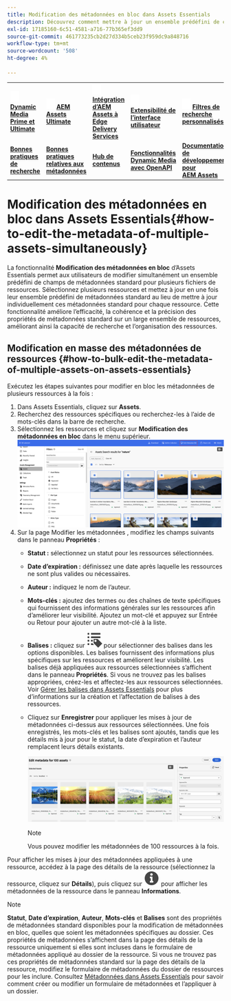 ```yaml
---
title: Modification des métadonnées en bloc dans Assets Essentials
description: Découvrez comment mettre à jour un ensemble prédéfini de champs de métadonnées standard pour plusieurs ressources disponibles simultanément sur Assets Essentials.
exl-id: 17185160-6c51-4581-a716-77b365ef3dd9
source-git-commit: 461773235cb2d27d334b5ceb23f959dc9a848716
workflow-type: tm+mt
source-wordcount: '508'
ht-degree: 4%

---
```



<table>
    <tr>
        <td>
            <img src="assets/new2.gif" width="20px" height="25px" alt="nouveau">
            <a href="https://experienceleague.adobe.com/en/docs/experience-manager-cloud-service/content/assets/dynamicmedia/dm-prime-ultimate"><b>Dynamic Media Prime et Ultimate</b></a>
        </td>
        <td>
            <img src="assets/new2.gif" width="20px" height="25px" alt="nouveau">
            <a href="https://experienceleague.adobe.com/en/docs/experience-manager-cloud-service/content/assets/assets-ultimate-overview"><b>AEM Assets Ultimate</b></a>
        </td>
        <td>
            <img src="assets/new2.gif" width="20px" height="25px" alt="nouveau">
            <a href="http://experienceleague.adobe.com/en/docs/experience-manager-cloud-service/content/assets/integrate-aem-assets-edge-delivery-services"><b>Intégration d’AEM Assets à Edge Delivery Services</b></a>
        </td>
        <td>
            <img src="assets/new2.gif" width="20px" height="25px" alt="nouveau">
            <a href="https://experienceleague.adobe.com/en/docs/experience-manager-cloud-service/content/assets/assets-view/aem-assets-view-ui-extensibility"><b>Extensibilité de l’interface utilisateur</b></a>
        </td>
          <td>
            <img src="assets/new2.gif" width="20px" height="25px" alt="nouveau">
            <a href="https://experienceleague.adobe.com/en/docs/experience-manager-assets-essentials/help/custom-search-filters"><b>Filtres de recherche personnalisés</b></a>
        </td>
    </tr>
    <tr>
        <td>
            <a href="https://experienceleague.adobe.com/en/docs/experience-manager-cloud-service/content/assets/best-practices/search-best-practices"><b>Bonnes pratiques de recherche</b></a>
        </td>
        <td>
            <a href="https://experienceleague.adobe.com/en/docs/experience-manager-cloud-service/content/assets/best-practices/metadata-best-practices"><b>Bonnes pratiques relatives aux métadonnées</b></a>
        </td>
        <td>
            <a href="https://experienceleague.adobe.com/fr/docs/experience-manager-cloud-service/content/assets/content-hub/product-overview"><b>Hub de contenus</b></a>
        </td>
        <td>
            <a href="https://experienceleague.adobe.com/en/docs/experience-manager-cloud-service/content/assets/dynamicmedia/dynamic-media-open-apis/dynamic-media-open-apis-overview"><b>Fonctionnalités Dynamic Media avec OpenAPI</b></a>
        </td>
        <td>
            <a href="https://developer.adobe.com/experience-cloud/experience-manager-apis/"><b>Documentation de développement pour AEM Assets</b></a>
        </td>
    </tr>
</table>

# Modification des métadonnées en bloc dans Assets Essentials{#how-to-edit-the-metadata-of-multiple-assets-simultaneously}

La fonctionnalité **Modification des métadonnées en bloc** d’Assets Essentials permet aux utilisateurs de modifier simultanément un ensemble prédéfini de champs de métadonnées standard pour plusieurs fichiers de ressources. Sélectionnez plusieurs ressources et mettez à jour en une fois leur ensemble prédéfini de métadonnées standard au lieu de mettre à jour individuellement ces métadonnées standard pour chaque ressource. Cette fonctionnalité améliore l’efficacité, la cohérence et la précision des propriétés de métadonnées standard sur un large ensemble de ressources, améliorant ainsi la capacité de recherche et l’organisation des ressources.

## Modification en masse des métadonnées de ressources {#how-to-bulk-edit-the-metadata-of-multiple-assets-on-assets-essentials}

Exécutez les étapes suivantes pour modifier en bloc les métadonnées de plusieurs ressources à la fois :

1. Dans Assets Essentials, cliquez sur **Assets**.
1. Recherchez des ressources spécifiques ou recherchez-les à l’aide de mots-clés dans la barre de recherche.
1. Sélectionnez les ressources et cliquez sur **Modification des métadonnées en bloc** dans le menu supérieur.
   ![bulk-metadata-edit](/help/using/assets/bulk-metadata-edit1.png)
1. Sur la page Modifier les métadonnées , modifiez les champs suivants dans le panneau **Propriétés** :
   * **Statut :** sélectionnez un statut pour les ressources sélectionnées.
   * **Date d’expiration :** définissez une date après laquelle les ressources ne sont plus valides ou nécessaires.
   * **Auteur :** indiquez le nom de l’auteur.
   * **Mots-clés :** ajoutez des termes ou des chaînes de texte spécifiques qui fournissent des informations générales sur les ressources afin d’améliorer leur visibilité. Ajoutez un mot-clé et appuyez sur Entrée ou Retour pour ajouter un autre mot-clé à la liste.
   * **Balises :** cliquez sur ![icône des balises](/help/using/assets/tags-icon.svg) pour sélectionner des balises dans les options disponibles. Les balises fournissent des informations plus spécifiques sur les ressources et améliorent leur visibilité. Les balises déjà appliquées aux ressources sélectionnées s’affichent dans le panneau **Propriétés**. Si vous ne trouvez pas les balises appropriées, créez-les et affectez-les aux ressources sélectionnées. Voir [Gérer les balises dans Assets Essentials](/help/using/tagging-management.md) pour plus d’informations sur la création et l’affectation de balises à des ressources.
   * Cliquez sur **Enregistrer** pour appliquer les mises à jour de métadonnées ci-dessus aux ressources sélectionnées. Une fois enregistrés, les mots-clés et les balises sont ajoutés, tandis que les détails mis à jour pour le statut, la date d’expiration et l’auteur remplacent leurs détails existants.

     ![save-bulk-metadata-edit-properties](/help/using/assets/save-bulk-metadata-edit-properties2.png)

     >[!NOTE]
     >
     >Vous pouvez modifier les métadonnées de 100 ressources à la fois.

Pour afficher les mises à jour des métadonnées appliquées à une ressource, accédez à la page des détails de la ressource (sélectionnez la ressource, cliquez sur **Détails**), puis cliquez sur ![](/help/using/assets/info-icon-solid-black.svg) pour afficher les métadonnées de la ressource dans le panneau **Informations**.

>[!NOTE]
>
>**Statut**, **Date d’expiration**, **Auteur**, **Mots-clés** et **Balises** sont des propriétés de métadonnées standard disponibles pour la modification de métadonnées en bloc, quelles que soient les métadonnées spécifiques au dossier. Ces propriétés de métadonnées s’affichent dans la page des détails de la ressource uniquement si elles sont incluses dans le formulaire de métadonnées appliqué au dossier de la ressource. Si vous ne trouvez pas ces propriétés de métadonnées standard sur la page des détails de la ressource, modifiez le formulaire de métadonnées du dossier de ressources pour les inclure. Consultez [Métadonnées dans Assets Essentials](/help/using/metadata.md) pour savoir comment créer ou modifier un formulaire de métadonnées et l’appliquer à un dossier.
